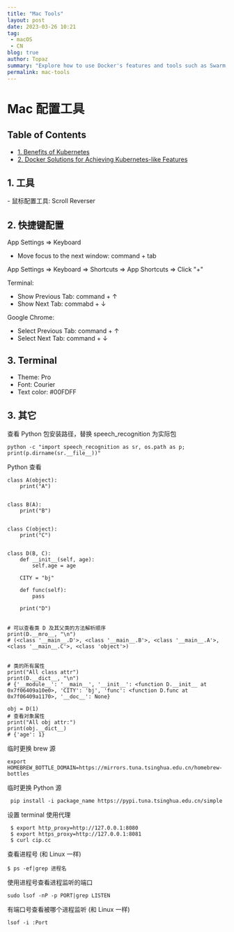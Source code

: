 ```yaml
---
title: "Mac Tools"
layout: post
date: 2023-03-26 10:21
tag:
 - macOS
 - CN
blog: true
author: Topaz
summary: "Explore how to use Docker's features and tools such as Swarm, NGINX, and Prometheus to achieve Kubernetes-like reliability, scalability, and availability for your applications."
permalink: mac-tools
---
```

<h1 class="title"> Mac 配置工具 </h1>


<h2> Table of Contents </h2>

- [1. Benefits of Kubernetes](#c1)
- [2. Docker Solutions for Achieving Kubernetes-like Features](#c2)


<h2 id="c1" > 1. 工具 </h2>
- 鼠标配置工具: Scroll Reverser


<h2 id="c2"> 2. 快捷键配置 </h2>


App Settings => Keyboard
- Move focus to the next window: command + tab


App Settings => Keyboard => Shortcuts => App Shortcuts => Click "+"

Terminal:
- Show Previous Tab: command + ↑
- Show Next Tab: commabd + ↓


Google Chrome:
- Select Previous Tab: command + ↑
- Select Next Tab: command + ↓



<h2 id="c2"> 3. Terminal </h2>

- Theme: Pro
- Font: Courier
- Text color: #00FDFF


<h2 id="c2"> 3. 其它 </h2>

查看 Python 包安装路径，替换 speech_recognition 为实际包
```
python -c "import speech_recognition as sr, os.path as p; print(p.dirname(sr.__file__))"
```

Python 查看
```
class A(object):
    print("A")


class B(A):
    print("B")


class C(object):
    print("C")


class D(B, C):
    def __init__(self, age):
        self.age = age

    CITY = "bj"

    def func(self):
        pass

    print("D")


# 可以查看类 D 及其父类的方法解析顺序
print(D.__mro__, "\n")
# (<class '__main__.D'>, <class '__main__.B'>, <class '__main__.A'>, <class '__main__.C'>, <class 'object'>)


# 类的所有属性
print("All class attr")
print(D.__dict__, "\n")
# {'__module__': '__main__', '__init__': <function D.__init__ at 0x7f06409a10e0>, 'CITY': 'bj', 'func': <function D.func at 0x7f06409a1170>, '__doc__': None}

obj = D(1)
# 查看对象属性
print("All obj attr:")
print(obj.__dict__)
# {'age': 1}
```


临时更换 brew 源
```
export HOMEBREW_BOTTLE_DOMAIN=https://mirrors.tuna.tsinghua.edu.cn/homebrew-bottles
```

临时更换 Python 源
```
 pip install -i package_name https://pypi.tuna.tsinghua.edu.cn/simple
```

设置 terminal 使用代理
```
 $ export http_proxy=http://127.0.0.1:8080
 $ export https_proxy=http://127.0.0.1:8081
 $ curl cip.cc
```

查看进程号 (和 Linux 一样)
```
$ ps -ef|grep 进程名
```

使用进程号查看进程监听的端口
```
sudo lsof -nP -p PORT|grep LISTEN
```

有端口号查看被哪个进程监听 (和 Linux 一样)
```
lsof -i :Port
```
